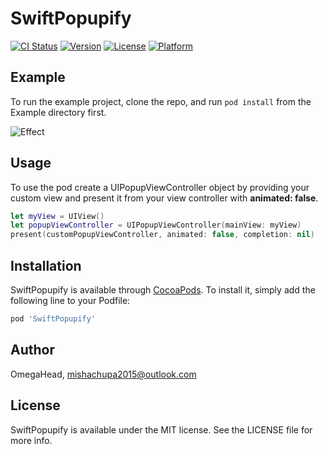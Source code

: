 # SwiftPopupify

[![CI Status](https://img.shields.io/travis/OmegaHead/SwiftPopupify.svg?style=flat)](https://travis-ci.org/OmegaHead/SwiftPopupify)
[![Version](https://img.shields.io/cocoapods/v/SwiftPopupify.svg?style=flat)](https://cocoapods.org/pods/SwiftPopupify)
[![License](https://img.shields.io/cocoapods/l/SwiftPopupify.svg?style=flat)](https://cocoapods.org/pods/SwiftPopupify)
[![Platform](https://img.shields.io/cocoapods/p/SwiftPopupify.svg?style=flat)](https://cocoapods.org/pods/SwiftPopupify)

## Example

To run the example project, clone the repo, and run `pod install` from the Example directory first.

![Effect](example.gif)

## Usage

To use the pod create a UIPopupViewController object by providing your custom view and present it from your view controller with **animated: false**.
```swift
let myView = UIView()
let popupViewController = UIPopupViewController(mainView: myView)
present(customPopupViewController, animated: false, completion: nil)
```

## Installation

SwiftPopupify is available through [CocoaPods](https://cocoapods.org). To install
it, simply add the following line to your Podfile:

```ruby
pod 'SwiftPopupify'
```

## Author

OmegaHead, mishachupa2015@outlook.com

## License

SwiftPopupify is available under the MIT license. See the LICENSE file for more info.
